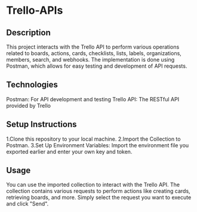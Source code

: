 # Trello-APIs
## Description

This project interacts with the Trello API to perform various operations related to boards, actions, cards, checklists, lists, labels, organizations, members, search, and webhooks. The implementation is done using Postman, which allows for easy testing and development of API requests.

## Technologies

Postman: For API development and testing
Trello API: The RESTful API provided by Trello

## Setup Instructions

1.Clone this repository to your local machine.
2.Import the Collection to Postman.
3.Set Up Environment Variables:
Import the environment file you exported earlier and enter your own key and token.

## Usage

You can use the imported collection to interact with the Trello API. The collection contains various requests to perform actions like creating cards, retrieving boards, and more. Simply select the request you want to execute and click "Send".

